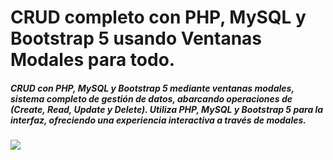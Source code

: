 # CRUD completo con PHP, MySQL y Bootstrap 5 usando Ventanas Modales para todo.

##### CRUD con PHP, MySQL y Bootstrap 5 mediante ventanas modales, sistema completo de gestión de datos, abarcando operaciones de (Create, Read, Update y Delete). Utiliza PHP, MySQL y Bootstrap 5 para la interfaz, ofreciendo una experiencia interactiva a través de modales.

![]([https://raw.githubusercontent.com/urian121/imagenes-proyectos-github/master/crud-php-mysql-modales.png](https://github.com/alexa24sa/Tecnologias_para_Desarrollo_de_Aplicaciones_Web/blob/79ce218fbf01405becdc5c0c4183157d87f46c16/CRUD_admin/Captura%20de%20pantalla%202025-01-03%20030230.png))

